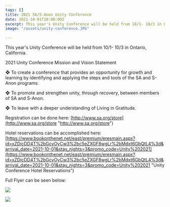 ```yaml
---
tags: []
title: 2021 SA/S-Anon Unity Conference
date: 2021-10-01T20:00:00Z
excerpt: This year's Unity Conference will be held from 10/1- 10/3 in Ontario, California
image: "/assets/unity-conference.JPG"

---
```

This year's Unity Conference will be held from 10/1- 10/3 in Ontario, California.

2021 Unity Conference Mission and Vision Statement

❖ To create a conference that provides an opportunity for growth and learning by identifying and applying the steps and tools of the SA and S-Anon programs.

❖ To promote and strengthen unity, through recovery, between members of SA and S-Anon.

❖ To leave with a deeper understanding of Living in Gratitude.

Registration can be done here: [http://www.sa.org/store](http://www.sa.org/store "http://www.sa.org/store")

Hotel reservations can be accomplished here: [https://www.bookonthenet.net/east/premium/eresmain.aspx?id=xZDicDD4T%2bGcvOyCw3%2bc5eZXGF8wgLr%2bMdxt6GbQtL4%3d&arrival_date=2021-10-01&stay_nights=3&promo_code=Unity%202021](https://www.bookonthenet.net/east/premium/eresmain.aspx?id=xZDicDD4T%2bGcvOyCw3%2bc5eZXGF8wgLr%2bMdxt6GbQtL4%3d&arrival_date=2021-10-01&stay_nights=3&promo_code=Unity%202021 "Unity Conference Hotel Reservations")

Full Flyer can be seen below:

![](/assets/unity-conference-flyer-page-1.JPG)

![](/assets/unity-conference-flyer-page-2.JPG)